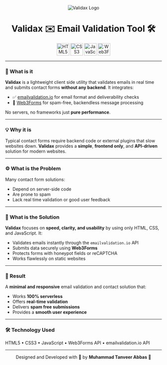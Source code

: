<div align="center">

  <img src="https://i.postimg.cc/bYmcfSTr/Validax.png" alt="Validax Logo" />
</div>

<div align="center">
  <h1>Validax ✉️ Email Validation Tool 🛠</h1>
  <img src="https://img.shields.io/badge/HTML5-E34F26?logo=html5&logoColor=white&style=for-the-badge" height="40" alt="HTML5" />
  <img src="https://img.shields.io/badge/CSS3-1572B6?logo=css3&logoColor=white&style=for-the-badge" height="40" alt="CSS3" />
  <img src="https://img.shields.io/badge/JavaScript-F7DF1E?logo=javascript&logoColor=black&style=for-the-badge" height="40" alt="JavaScript" />
  <img src="https://img.shields.io/badge/Web3Forms-42B883?style=for-the-badge&logo=web3forms&logoColor=white" height="40" alt="Web3Forms" />
</div>

---

### 🧠 What is it

**Validax** is a lightweight client side utility that validates emails in real time and submits contact forms **without any backend**.
It integrates:

- ✅ [emailvalidation.io](https://emailvalidation.io/) for email format and deliverability checks
- 🔄 [Web3Forms](https://web3forms.com/) for spam-free, backendless message processing

No servers, no frameworks just **pure performance**.

---

### 💡 Why it is

Typical contact forms require backend code or external plugins that slow websites down.
**Validax** provides a **simple**, **frontend only**, and **API-driven** solution for modern websites.

---

### ⚙️ What is the Problem

Many contact form solutions:

- Depend on server-side code
- Are prone to spam
- Lack real time validation or good user feedback

---

### 🧩 What is the Solution

**Validax** focuses on **speed, clarity, and usability** by using only HTML, CSS, and JavaScript.
It:

- Validates emails instantly through the `emailvalidation.io` API
- Submits data securely using **Web3Forms**
- Protects forms with honeypot fields or reCAPTCHA
- Works flawlessly on static websites

---

### 🚀 Result

A **minimal and responsive** email validation and contact solution that:

- Works **100% serverless**
- Offers **real-time validation**
- Delivers **spam free submissions**
- Provides a **smooth user experience**

---

### 🛠️ Technology Used

HTML5 • CSS3 • JavaScript • Web3Forms API • emailvalidation.io API

---

<div align="center">

Designed and Developed with 🧠 by **Muhammad Tanveer Abbas** 🌟

</div>
